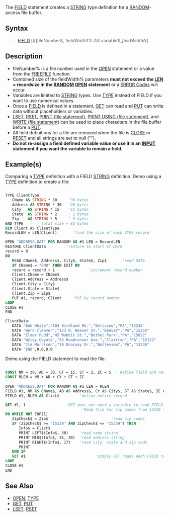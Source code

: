 The [FIELD](FIELD) statement creates a [STRING](STRING) type definition for a [RANDOM](RANDOM)-access file buffer.

## Syntax

> [FIELD](FIELD) [#]fileNumber&, fieldWidth1% AS variable1$[, fieldWidthN% AS variableN$]

## Description

* fileNumber% is a file number used in the [OPEN](OPEN) statement or a value from the [FREEFILE](FREEFILE) function. 
* Combined size of the fieldWidth% parameters **must not exceed the [LEN](LEN) = recordsize in the [RANDOM](RANDOM) [OPEN](OPEN) statement** or a [ERROR Codes](ERROR-Codes) will occur.
* Variables are limited to [STRING](STRING) types. Use [TYPE](TYPE) instead of FIELD if you want to use numerical values. 
* Once a [FIELD](FIELD) is defined in a statement, [GET](GET) can read and [PUT](PUT) can write data without placeholders or variables.
* [LSET](LSET), [RSET](RSET), [PRINT (file statement)](PRINT-(file-statement)), [PRINT USING (file statement)](PRINT-USING-(file-statement)), and [WRITE (file statement)](WRITE-(file-statement)) can be used to place characters in the file buffer before a [PUT](PUT).
* All field definitions for a file are removed when the file is [CLOSE](CLOSE) or [RESET](RESET) and all strings are set to null ("").
* **Do not re-assign a field defined variable value or use it in an [INPUT](INPUT) statement if you want the variable to remain a field**.

## Example(s)

Comparing a [TYPE](TYPE) definition with a FIELD [STRING](STRING) definition. Demo using a [TYPE](TYPE) definition to create a file:

```vb

TYPE ClientType
   CName AS STRING * 30     '30 bytes
   Address AS STRING * 30   '30 bytes 
   City   AS STRING * 15    '15 bytes
   State  AS STRING * 2     ' 2 bytes
   Zip    AS STRING * 5     ' 5 bytes
END TYPE      ' total size = 82 bytes
DIM Client AS ClientType
RecordLEN = LEN(Client)       'find the size of each TYPE record

OPEN "ADDRESS.DAT" FOR RANDOM AS #1 LEN = RecordLEN
RESTORE ClientData         'restore to start of DATA
record = 0
DO
   READ CName$, Address$, City$, State$, Zip$       'read DATA
   IF CName$ = "END" THEN EXIT DO
   record = record + 1               'increment record number
   Client.CName = CName$          
   Client.Address = Address$
   Client.City = City$
   Client.State = State$
   Client.Zip = Zip$
   PUT #1, record, Client     'PUT by record number
LOOP
CLOSE #1 
END

ClientData:
   DATA "Bob White","104 Birdland Rd.","Bellview","PA","15236"
   DATA "Ward Cleaver","123 W. Beaver St.","Beaver","PA","15255"
   DATA "Elmer Fudd","45 Wabbit St.","Bethel Park","PA","15022"
   DATA "Wyley Coyote","33 Roadrunner Ave.","Clairton","PA","15122"
   DATA "Jim Morrison","19 Doorway Dr.","Belleview","PA","15236"
   DATA "END",0,0,0,0 

```

Demo using the FIELD statement to read the file:

```vb

CONST NM = 30, AD = 30, CT = 15, ST = 2, ZC = 5  ' Define field and record lengths with constants.
CONST RLEN = NM + AD + CY + ST + ZC
'
OPEN "ADDRESS.DAT" FOR RANDOM AS #1 LEN = RLEN
FIELD #1, NM AS CName$, AD AS Address$, CY AS City$, ST AS State$, ZC AS Zip$
FIELD #1, RLEN AS Clist$         'define entire record

GET #1, 1                  'GET does not need a variable to read FIELD records!
                                  'Read file for zip codes from 15230 to 15239 .
DO WHILE NOT EOF(1)
   ZipCheck$ = Zip$                            'read zip codes
   IF (ZipCheck$ >= "15230" AND ZipCheck$ <= "15239") THEN
      Info$ = Clist$
      PRINT LEFT$(Info$, 30)     'read name string
      PRINT MID$(Info$, 31, 30)  'read address string
      PRINT RIGHT$(Info$, 17)    'read city, state and zip code
      PRINT
   END IF
   GET #1                               'simply GET reads each FIELD record after first
LOOP
CLOSE #1
END 

```

## See Also

* [OPEN](OPEN), [TYPE](TYPE)
* [GET](GET), [PUT](PUT)
* [LSET](LSET), [RSET](RSET)
